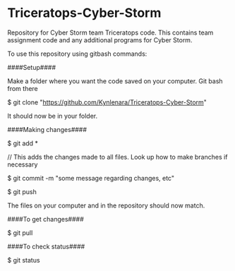 # Triceratops-Cyber-Storm
Repository for Cyber Storm team Triceratops code.  This contains team assignment code and any additional programs for Cyber Storm.

To use this repository using gitbash commands:

####Setup####

Make a folder where you want the code saved on your computer.  Git bash from there

$ git clone "https://github.com/Kynlenara/Triceratops-Cyber-Storm"

It should now be in your folder.


####Making changes####

$ git add *

// This adds the changes made to all files.  Look up how to make branches if necessary

$ git commit -m "some message regarding changes, etc"

$ git push

The files on your computer and in the repository should now match.


####To get changes####

$ git pull


####To check status####

$ git status
